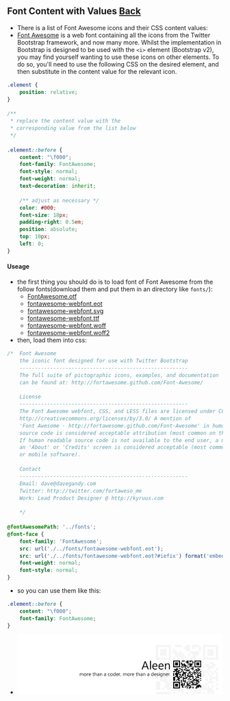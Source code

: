 ## Font Content with Values [**Back**](./../README.md)

- There is a list of Font Awesome icons and their CSS content values:
- [Font Awesome](http://fortawesome.github.com/Font-Awesome/) is a web font containing all the icons from the Twitter Bootstrap framework, and now many more. Whilst the implementation in Bootstrap is designed to be used with the `<i>` element (Bootstrap v2), you may find yourself wanting to use these icons on other elements. To do so, you'll need to use the following CSS on the desired element, and then substitute in the content value for the relevant icon.

```css
.element {
    position: relative;
}
 
/**
 * replace the content value with the
 * corresponding value from the list below
 */
 
.element::before {
    content: "\f000";
    font-family: FontAwesome;
    font-style: normal;
    font-weight: normal;
    text-decoration: inherit;

    /** adjust as necessary */
    color: #000;
    font-size: 18px;
    padding-right: 0.5em;
    position: absolute;
    top: 10px;
    left: 0;
}
```

#### Useage

- the first thing you should do is to load font of Font Awesome from the follow fonts(download them and put them in an directory like `fonts/`):
    - [FontAwesome.otf](https://github.com/aleen42/css/blob/master/content/fonts/FontAwesome.otf?raw=true)
    - [fontawesome-webfont.eot](https://github.com/aleen42/css/blob/master/content/fonts/fontawesome-webfont.eot?raw=true)
    - [fontawesome-webfont.svg](https://github.com/aleen42/css/raw/master/content/fonts/fontawesome-webfont.svg?raw=true)
    - [fontawesome-webfont.ttf](https://github.com/aleen42/css/blob/master/content/fonts/fontawesome-webfont.ttf?raw=true)
    - [fontawesome-webfont.woff](https://github.com/aleen42/css/blob/master/content/fonts/fontawesome-webfont.woff?raw=true)
    - [fontawesome-webfont.woff2](https://github.com/aleen42/css/blob/master/content/fonts/fontawesome-webfont.woff2?raw=true)
- then, load them into css:

```css
/*  Font Awesome
    the iconic font designed for use with Twitter Bootstrap
    -------------------------------------------------------
    The full suite of pictographic icons, examples, and documentation
    can be found at: http://fortawesome.github.com/Font-Awesome/

    License
    -------------------------------------------------------
    The Font Awesome webfont, CSS, and LESS files are licensed under CC BY 3.0:
    http://creativecommons.org/licenses/by/3.0/ A mention of
    'Font Awesome - http://fortawesome.github.com/Font-Awesome' in human-readable
    source code is considered acceptable attribution (most common on the web).
    If human readable source code is not available to the end user, a mention in
    an 'About' or 'Credits' screen is considered acceptable (most common in desktop
    or mobile software).

    Contact
    -------------------------------------------------------
    Email: dave@davegandy.com
    Twitter: http://twitter.com/fortaweso_me
    Work: Lead Product Designer @ http://kyruus.com

    */

@fontAwesomePath: '../fonts';
@font-face {
    font-family: 'FontAwesome';
    src: url('./../fonts/fontawesome-webfont.eot');
    src: url('./../fonts/fontawesome-webfont.eot?#iefix') format('embedded-opentype'), url('./../fonts/fontawesome-webfont.woff') format('woff'), url('./../fonts/fontawesome-webfont.ttf') format('truetype'), url('./../fonts/fontawesome-webfont.svg#FontAwesome') format('svg');
    font-weight: normal;
    font-style: normal;
}
```

- so you can use them like this:

```css
.element::before {
    content: "\f000";
    font-family: FontAwesome;
}
```


- <a href="http://aleen42.github.io/" target="_blank" ><img src="./../pic/tail.gif"></a>